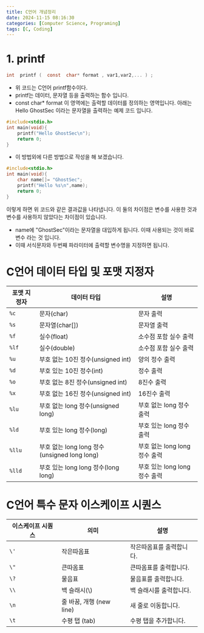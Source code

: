 ```yaml
---
title: C언어 개념정리
date: 2024-11-15 08:16:30
categories: [Computer Science, Programing]
tags: [C, Coding]
---
```


# 1. printf

```c
int  printf (  const  char* format , var1,var2,... ) ;
```

- 위 코드는 C언어 printf함수이다.
- printf는 데이터, 문자열 등을 출력하는 함수 입니다.
- const char\* format 이 영역에는 출력할 데이터를 정의하는 영역입니다. 아래는 Hello GhostSec 이라는 문자열을 출력하는 예제 코드 입니다.

```c
#include<stdio.h>
int main(void){
    printf("Hello GhostSec\n");
    return 0;
}
```

- 이 방법외에 다른 방법으로 작성을 해 보겠습니다.

```c
#include<stdio.h>
int main(void){
    char name[]= "GhostSec";
    printf("Hello %s\n",name);
    return 0;
}
```

이렇게 하면 위 코드와 같은 결과값을 나타냅니다. 이 둘의 차이점은 변수를 사용한 것과 변수를 사용하지 않았다는 차이점이 있습니다.

- name에 "GhostSec"이라는 문자열을 대입하게 됩니다. 이때 사용되는 것이 바로 변수 라는 것 입니다.
- 이때 서식문자와 두번째 파라미터에 출력할 변수명을 지정하면 됩니다.

# C언어 데이터 타입 및 포맷 지정자

| 포맷 지정자 | 데이터 타입                                  | 설명                          |
| ----------- | -------------------------------------------- | ----------------------------- |
| `%c`        | 문자(char)                                   | 문자 출력                     |
| `%s`        | 문자열(char[])                               | 문자열 출력                   |
| `%f`        | 실수(float)                                  | 소수점 포함 실수 출력         |
| `%lf`       | 실수(double)                                 | 소수점 포함 실수 출력         |
| `%u`        | 부호 없는 10진 정수(unsigned int)            | 양의 정수 출력                |
| `%d`        | 부호 있는 10진 정수(int)                     | 정수 출력                     |
| `%o`        | 부호 없는 8진 정수(unsigned int)             | 8진수 출력                    |
| `%x`        | 부호 없는 16진 정수(unsigned int)            | 16진수 출력                   |
| `%lu`       | 부호 없는 long 정수(unsigned long)           | 부호 없는 long 정수 출력      |
| `%ld`       | 부호 있는 long 정수(long)                    | 부호 있는 long 정수 출력      |
| `%llu`      | 부호 없는 long long 정수(unsigned long long) | 부호 없는 long long 정수 출력 |
| `%lld`      | 부호 있는 long long 정수(long long)          | 부호 있는 long long 정수 출력 |

# C언어 특수 문자 이스케이프 시퀀스

| 이스케이프 시퀀스 | 의미                     | 설명                     |
| ----------------- | ------------------------ | ------------------------ |
| `\'`              | 작은따옴표               | 작은따옴표를 출력합니다. |
| `\"`              | 큰따옴표                 | 큰따옴표를 출력합니다.   |
| `\?`              | 물음표                   | 물음표를 출력합니다.     |
| `\\`              | 백 슬래시(\\)            | 백 슬래시를 출력합니다.  |
| `\n`              | 줄 바꿈, 개행 (new line) | 새 줄로 이동합니다.      |
| `\t`              | 수평 탭 (tab)            | 수평 탭을 추가합니다.    |
